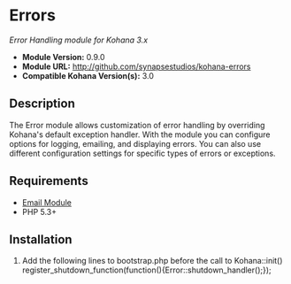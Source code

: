 # Errors

*Error Handling module for Kohana 3.x*

- **Module Version:** 0.9.0
- **Module URL:** <http://github.com/synapsestudios/kohana-errors>
- **Compatible Kohana Version(s):** 3.0

## Description

The Error module allows customization of error handling by overriding Kohana's 
default exception handler.  With the module you can configure options for 
logging, emailing, and displaying errors.  You can also use different 
configuration settings for specific types of errors or exceptions.

## Requirements

- [Email Module](http://github.com/synapsestudios/kohana-email)
- PHP 5.3+

## Installation

1. Add the following lines to bootstrap.php before the call to Kohana::init()  
    register_shutdown_function(function(){Error::shutdown_handler();});
